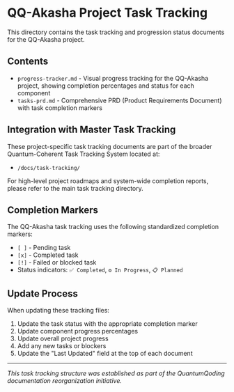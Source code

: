 # QQ-Akasha Project Task Tracking

This directory contains the task tracking and progression status documents for the QQ-Akasha project.

## Contents

- `progress-tracker.md` - Visual progress tracking for the QQ-Akasha project, showing completion percentages and status for each component
- `tasks-prd.md` - Comprehensive PRD (Product Requirements Document) with task completion markers

## Integration with Master Task Tracking

These project-specific task tracking documents are part of the broader Quantum-Coherent Task Tracking System located at:
- `/docs/task-tracking/`

For high-level project roadmaps and system-wide completion reports, please refer to the main task tracking directory.

## Completion Markers

The QQ-Akasha task tracking uses the following standardized completion markers:
- `[ ]` - Pending task
- `[x]` - Completed task 
- `[!]` - Failed or blocked task
- Status indicators: `✅ Completed`, `⚙️ In Progress`, `📋 Planned`

## Update Process

When updating these tracking files:
1. Update the task status with the appropriate completion marker
2. Update component progress percentages 
3. Update overall project progress
4. Add any new tasks or blockers
5. Update the "Last Updated" field at the top of each document

---

*This task tracking structure was established as part of the QuantumQoding documentation reorganization initiative.*

